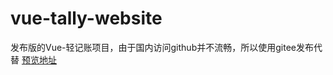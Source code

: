 # vue-tally-website
发布版的Vue-轻记账项目，由于国内访问github并不流畅，所以使用gitee发布代替
[预览地址](https://mongielee.gitee.io/react-lightbooking-website)
